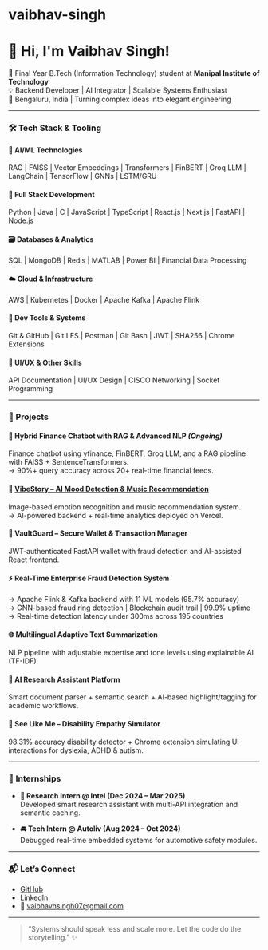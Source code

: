 # vaibhav-singh

# 👋 Hi, I'm Vaibhav Singh!

🚀 Final Year B.Tech (Information Technology) student at **Manipal Institute of Technology**  
💡 Backend Developer | AI Integrator | Scalable Systems Enthusiast  
📍 Bengaluru, India | Turning complex ideas into elegant engineering

---

### 🛠️ Tech Stack & Tooling

#### 🤖 AI/ML Technologies  
RAG | FAISS | Vector Embeddings | Transformers | FinBERT | Groq LLM | LangChain | TensorFlow | GNNs | LSTM/GRU

#### 🧩 Full Stack Development  
Python | Java | C | JavaScript | TypeScript | React.js | Next.js | FastAPI | Node.js

#### 🗃️ Databases & Analytics  
SQL | MongoDB | Redis | MATLAB | Power BI | Financial Data Processing

#### ☁️ Cloud & Infrastructure  
AWS | Kubernetes | Docker | Apache Kafka | Apache Flink

#### 🧪 Dev Tools & Systems  
Git & GitHub | Git LFS | Postman | Git Bash | JWT | SHA256 | Chrome Extensions

#### 🎨 UI/UX & Other Skills  
API Documentation | UI/UX Design | CISCO Networking | Socket Programming

---

### 🚀 Projects

#### 🔄 Hybrid Finance Chatbot with RAG & Advanced NLP *(Ongoing)*  
Finance chatbot using yfinance, FinBERT, Groq LLM, and a RAG pipeline with FAISS + SentenceTransformers.  
→ 90%+ query accuracy across 20+ real-time financial feeds.

#### 🎵 [VibeStory – AI Mood Detection & Music Recommendation](https://vibestory.vercel.app)  
Image-based emotion recognition and music recommendation system.  
→ AI-powered backend + real-time analytics deployed on Vercel.

#### 🔐 VaultGuard – Secure Wallet & Transaction Manager  
JWT-authenticated FastAPI wallet with fraud detection and AI-assisted React frontend.

#### ⚡ Real-Time Enterprise Fraud Detection System  
→ Apache Flink & Kafka backend with 11 ML models (95.7% accuracy)  
→ GNN-based fraud ring detection | Blockchain audit trail | 99.9% uptime  
→ Real-time detection latency under 300ms across 195 countries

#### 🌐 Multilingual Adaptive Text Summarization  
NLP pipeline with adjustable expertise and tone levels using explainable AI (TF-IDF).

#### 🤖 AI Research Assistant Platform  
Smart document parser + semantic search + AI-based highlight/tagging for academic workflows.

#### 🧠 See Like Me – Disability Empathy Simulator  
98.31% accuracy disability detector + Chrome extension simulating UI interactions for dyslexia, ADHD & autism.

---

### 🧪 Internships

- **💼 Research Intern @ Intel (Dec 2024 – Mar 2025)**  
  Developed smart research assistant with multi-API integration and semantic caching.

- **🚘 Tech Intern @ Autoliv (Aug 2024 – Oct 2024)**  
  Debugged real-time embedded systems for automotive safety modules.

---

### 📬 Let’s Connect

- [GitHub](https://github.com/vaibhav071104)  
- [LinkedIn](www.linkedin.com/in/vaibhav-singh-0b41a1359)  
- 📧 vaibhavnsingh07@gmail.com  


---

> “Systems should speak less and scale more. Let the code do the storytelling.” ✨
